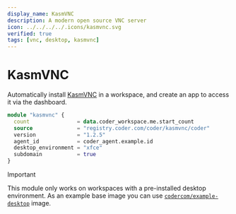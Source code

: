 ```yaml
---
display_name: KasmVNC
description: A modern open source VNC server
icon: ../../../../.icons/kasmvnc.svg
verified: true
tags: [vnc, desktop, kasmvnc]
---
```


# KasmVNC

Automatically install [KasmVNC](https://kasmweb.com/kasmvnc) in a workspace, and create an app to access it via the dashboard.

```tf
module "kasmvnc" {
  count               = data.coder_workspace.me.start_count
  source              = "registry.coder.com/coder/kasmvnc/coder"
  version             = "1.2.5"
  agent_id            = coder_agent.example.id
  desktop_environment = "xfce"
  subdomain           = true
}
```

> [!IMPORTANT]
> This module only works on workspaces with a pre-installed desktop environment. As an example base image you can use [`codercom/example-desktop`](https://hub.docker.com/r/codercom/example-desktop) image.
